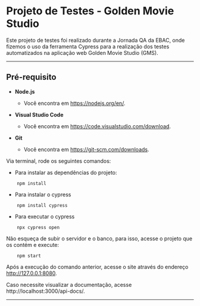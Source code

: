 # Projeto de Testes - Golden Movie Studio

Este projeto de testes foi realizado durante a Jornada QA da EBAC, onde fizemos o uso da ferramenta Cypress para a realização dos testes automatizados na aplicação web Golden Movie Studio (GMS).

---

##  Pré-requisito 
- **Node.js**
    - Você encontra em https://nodejs.org/en/.

- **Visual Studio Code**
    - Você encontra em https://code.visualstudio.com/download.

- **Git**
    - Você encontra em https://git-scm.com/downloads.


Via terminal, rode os seguintes comandos:

- Para instalar as dependências do projeto:

```
    npm install
```

- Para instalar o cypress

```
    npm install cypress
```

- Para executar o cypress

```
    npx cypress open
```

Não esqueça de subir o servidor e o banco, para isso, acesse o projeto que os contém e execute:

```
    npm start
```

Após a execução do comando anterior, acesse o site através do endereço http://127.0.0.1:8080.

Caso necessite visualizar a documentação, acesse http://localhost:3000/api-docs/.

---

